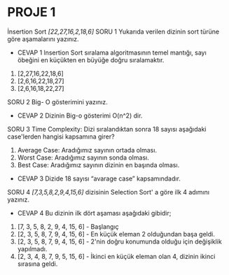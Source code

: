 # PROJE 1
İnsertion Sort 
*[22,27,16,2,18,6]*
SORU 1
Yukarıda verilen dizinin sort türüne göre aşamalarını yazınız.
- CEVAP 1
lnsertion Sort sıralama algoritmasının temel mantığı, sayı öbeğini en küçükten en büyüğe doğru sıralamaktır.
1.	[2,27,16,22,18,6]
2.	[2,6,16,22,18,27]
3.	[2,6,16,18,22,27]

SORU 2
Big- O gösterimini yazınız.
- CEVAP 2
Dizinin Big-o gösterimi O(n^2) dir.

SORU 3
Time Complexity: Dizi sıralandıktan sonra 18 sayısı aşağıdaki case'lerden hangisi kapsamına girer?
1. Average Case: Aradığımız sayının ortada olması.
2. Worst Case: Aradığımız sayının sonda olması.
3. Best Case: Aradığımız sayının dizinin en başında olması.
- CEVAP 3
Dizide 18 sayısı “avarage case” kapsamındadır.

SORU 4
*[7,3,5,8,2,9,4,15,6]* dizisinin Selection Sort' a göre ilk 4 adımını yazınız.
- CEVAP 4
Bu dizinin ilk dört aşaması aşağıdaki gibidir;
1.	[7, 3, 5, 8, 2, 9, 4, 15, 6] - Başlangıç 
2.	[2, 3, 5, 8, 7, 9, 4, 15, 6] - En küçük eleman 2 olduğundan başa geldi.
3.	[2, 3, 5, 8, 7, 9, 4, 15, 6] - 2'nin doğru konumunda olduğu için değişiklik yapılmadı.
4.	[2, 3, 4, 8, 7, 9, 5, 15, 6] - İkinci en küçük eleman olan 4, dizinin ikinci sırasına geldi.